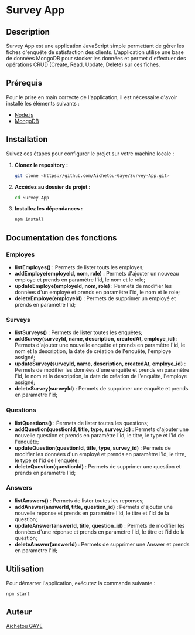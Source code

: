 # Survey App

## Description

Survey App est une application JavaScript simple permettant de gérer les fiches d'enquête de satisfaction des clients. L'application utilise une base de données MongoDB pour stocker les données et permet d'effectuer des opérations CRUD (Create, Read, Update, Delete) sur ces fiches.

## Prérequis

Pour le prise en main correcte de l'application, il est nécessaire d'avoir installé les éléments suivants :

- [Node.js](https://nodejs.org/)
- [MongoDB](https://www.mongodb.com/try/download/community)

## Installation 

Suivez ces étapes pour configurer le projet sur votre machine locale :

1. **Clonez le repository :**

    ```bash
    git clone <https://github.com/Aichetou-Gaye/Survey-App.git>
    ```

2. **Accédez au dossier du projet :**

    ```bash
    cd Survey-App
    ```

3. **Installez les dépendances :**

    ```bash
    npm install
    ```

## Documentation des fonctions 

### Employes

- **listEmployes()** : Permets de lister touts les employes;
- **addEmploye(employeId, nom, role)** : Permets d'ajouter un nouveau employe et prends en paramètre l'id, le nom et le role;
- **updateEmploye(employeId, nom, role)** : Permets de modifier les données d'un employé et prends en paramètre l'id, le nom et le role;
- **deleteEmploye(employeId)** : Permets de supprimer un employé et prends en paramètre l'id;

### Surveys

- **listSurveys()** : Permets de lister toutes les enquêtes;
- **addSurvey(surveyId, name, description, createdAt, employe_id)** : Permets d'ajouter une nouvelle enquête et prends en paramètre l'id, le nom et la description, la date de création de l'enquête, l'employe assigné;
- **updateSurvey(surveyId, name, description, createdAt, employe_id)** : Permets de modifier les données d'une enquête et prends en paramètre l'id, le nom et la description, la date de création de l'enquête, l'employe assigné;
- **deleteSurvey(surveyId)** : Permets de supprimer une enquête et prends en paramètre l'id;

### Questions

- **listQuestions()** : Permets de lister toutes les questions;
- **addQuestion(questionId, title, type, survey_id)** : Permets d'ajouter une nouvelle question et prends en paramètre l'id, le titre, le type et l'id de l'enquête;
- **updateQuestion(questionId, title, type, survey_id)** : Permets de modifier les données d'un employé et prends en paramètre l'id, le titre, le type et l'id de l'enquête;
- **deleteQuestion(questionId)** : Permets de supprimer une question et prends en paramètre l'id;

### Answers

- **listAnswers()** : Permets de lister toutes les reponses;
- **addAnswer(answerId, title, question_id)** : Permets d'ajouter une nouvelle reponse et prends en paramètre l'id, le titre et l'id de la question;
- **updateAnswer(answerId, title, question_id)** : Permets de modifier les données d'une réponse et prends en paramètre l'id, le titre et l'id de la question;
- **deleteAnswer(answerId)** : Permets de supprimer une Answer et prends en paramètre l'id;

## Utilisation

Pour démarrer l'application, exécutez la commande suivante :

```bash
npm start
```
## Auteur

[Aichetou GAYE](https://github.com/Aichetou-Gaye/Survey-App.git)

